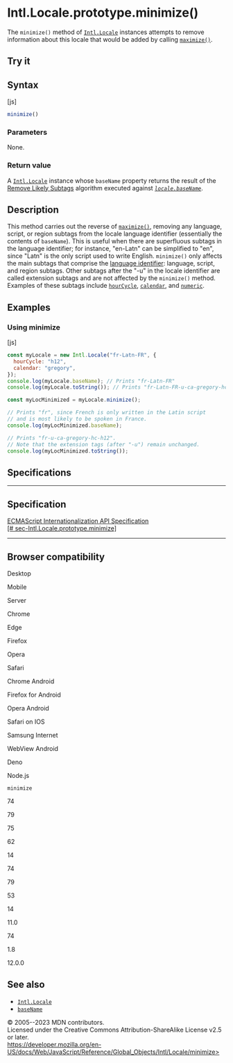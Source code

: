 Intl.Locale.prototype.minimize()
================================

 
The `minimize()` method of [`Intl.Locale`](../locale) instances attempts
to remove information about this locale that would be added by calling
[`maximize()`](maximize).


 
Try it 
------

 



 
Syntax
------

 
 
 
[js]


```js
minimize()
```




 
### Parameters

 
None.



 
### Return value 

 
A [`Intl.Locale`](../locale) instance whose `baseName` property returns
the result of the [Remove Likely
Subtags](https://www.unicode.org/reports/tr35/#Likely_Subtags) algorithm
executed against *[`locale.baseName`](basename)*.



 
Description
-----------

 
This method carries out the reverse of [`maximize()`](maximize),
removing any language, script, or region subtags from the locale
language identifier (essentially the contents of `baseName`). This is
useful when there are superfluous subtags in the language identifier;
for instance, \"en-Latn\" can be simplified to \"en\", since \"Latn\" is
the only script used to write English. `minimize()` only affects the
main subtags that comprise the [language
identifier](https://www.unicode.org/reports/tr35/#Language_Locale_Field_Definitions):
language, script, and region subtags. Other subtags after the \"-u\" in
the locale identifier are called extension subtags and are not affected
by the `minimize()` method. Examples of these subtags include
[`hourCycle`](hourcycle), [`calendar`](calendar), and
[`numeric`](numeric).



 
Examples
--------


 
### Using minimize 

 
 
 
[js]


```js
const myLocale = new Intl.Locale("fr-Latn-FR", {
  hourCycle: "h12",
  calendar: "gregory",
});
console.log(myLocale.baseName); // Prints "fr-Latn-FR"
console.log(myLocale.toString()); // Prints "fr-Latn-FR-u-ca-gregory-hc-h12"

const myLocMinimized = myLocale.minimize();

// Prints "fr", since French is only written in the Latin script
// and is most likely to be spoken in France.
console.log(myLocMinimized.baseName);

// Prints "fr-u-ca-gregory-hc-h12".
// Note that the extension tags (after "-u") remain unchanged.
console.log(myLocMinimized.toString());
```




Specifications
--------------

 
  -----------------------------------------------------------------------------------------------------------
  Specification
  -----------------------------------------------------------------------------------------------------------
  [ECMAScript Internationalization API Specification\
  [\#
  sec-Intl.Locale.prototype.minimize]](https://tc39.es/ecma402/#sec-Intl.Locale.prototype.minimize)

  -----------------------------------------------------------------------------------------------------------


Browser compatibility 
---------------------

 


Desktop

Mobile

Server

Chrome

Edge

Firefox

Opera

Safari

Chrome Android

Firefox for Android

Opera Android

Safari on IOS

Samsung Internet

WebView Android

Deno

Node.js

`minimize`

74

79

75

62

14

74

79

53

14

11.0

74

1.8

12.0.0

 
See also 
--------

 
-   [`Intl.Locale`](../locale)
-   [`baseName`](basename)



 
© 2005--2023 MDN contributors.\
Licensed under the Creative Commons Attribution-ShareAlike License v2.5
or later.\
https://developer.mozilla.org/en-US/docs/Web/JavaScript/Reference/Global_Objects/Intl/Locale/minimize>

